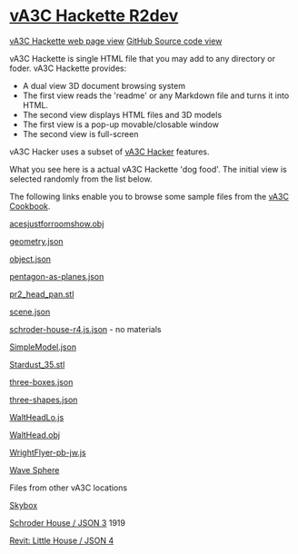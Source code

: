 [vA3C Hackette R2dev]( ./va3c-hackette-r2dev.html )
===

[vA3C Hackette web page view]( http://va3c.github.io/viewer/va3c-hackette/ "Browse through files with vA3C Hackette" )
[GitHub Source code view]( https://github.com/va3c/viewer/tree/gh-pages/va3c-hackette "View and edit files with GitHub")

vA3C Hackette is single HTML file that you may add to any directory or foder. vA3C Hackette provides:

* A dual view 3D document browsing system
* The first view reads the 'readme' or any Markdown file and turns it into HTML.
* The second view displays HTML files and 3D models
* The first view is a pop-up movable/closable window
* The second view is full-screen

vA3C Hacker uses a subset of [vA3C Hacker]( http://va3c.github.io/viewer/va3c-hacker/latest ) features.

What you see here is a actual vA3C Hackette 'dog food'. The initial view is selected randomly from the list below.

The following links enable you to browse some sample files from the [vA3C Cookbook]( http://va3c.github.io/viewer/cookbook/readme-reader.html ).

[acesjustforroomshow.obj]( #../../cookbook/samples/acesjustforroomshow.obj#pz=80#ry=3#sx=20#sy=20#sz=20# )

[geometry.json]( http://va3c.github.io/viewer/va3c-hackette/r2dev/va3c-hackette-r2dev.html#../../cookbook/samples/geometry.json# )  

[object.json]( http://va3c.github.io/viewer/va3c-hackette/r2dev/va3c-hackette-r2dev.html#../../cookbook/samples/object.json# )

[pentagon-as-planes.json]( http://va3c.github.io/viewer/va3c-hackette/r2dev/va3c-hackette-r2dev.html#../../cookbook/samples/pentagon-as-planes.json# )

[pr2_head_pan.stl]( http://va3c.github.io/viewer/va3c-hackette/r2dev/va3c-hackette-r2dev.html#../../cookbook/samples/pr2_head_pan.stl#py=15#sx=100#sy=100#sz=100# )

[scene.json]( http://va3c.github.io/viewer/va3c-hackette/r2dev/va3c-hackette-r2dev.html#../../cookbook/samples/scene.json# )

[schroder-house-r4.js.json]( http://va3c.github.io/viewer/va3c-hackette/r2dev/va3c-hackette-r2dev.html#../../cookbook/samples/schroder-house-r4.js.json# ) - no materials

[SimpleModel.json]( http://va3c.github.io/viewer/va3c-hackette/r2dev/va3c-hackette-r2dev.html#../../cookbook/samples/SimpleModel.json# )

[Stardust_35.stl]( http://va3c.github.io/viewer/va3c-hackette/r2dev/va3c-hackette-r2dev.html#../../cookbook/samples/Stardust_35.stl#new=true )

[three-boxes.json]( http://va3c.github.io/viewer/va3c-hackette/r2dev/va3c-hackette-r2dev.html#../../cookbook/samples/three-boxes.json# )

[three-shapes.json]( http://va3c.github.io/viewer/va3c-hackette/r2dev/va3c-hackette-r2dev.html#../../cookbook/samples/three-shapes.json# )

[WaltHeadLo.js]( http://va3c.github.io/viewer/va3c-hackette/r2dev/va3c-hackette-r2dev.html#../../cookbook/samples/WaltHeadLo.js#py=50# )

[WaltHead.obj]( http://va3c.github.io/viewer/va3c-hackette/r2dev/va3c-hackette-r2dev.html#../../cookbook/samples/WaltHead.obj#py=50# )

[WrightFlyer-pb-jw.js]( http://va3c.github.io/viewer/va3c-hackette/r2dev/va3c-hackette-r2dev.html#../../cookbook/samples/WrightFlyer-pb-jw.js#py=20#sx=20#sy=20#sz=20 )

[Wave Sphere]( http://va3c.github.io/viewer/va3c-hackette/r2dev/va3c-hackette-r2dev.html#../../cookbook/samples/wave-sphere.html# )

Files from other vA3C locations

[Skybox]( http://va3c.github.io/viewer/va3c-hackette/r2dev/va3c-hackette-r2dev.html#../../va3c-hacker/templates/template-skybox.html# )

[Schroder House / JSON 3]( http://va3c.github.io/viewer/va3c-hackette/r2dev/va3c-hackette-r2dev.html#../../../3d-warehouse-samples/schroder-house/untitled/schroder-house.js#sx=5#sy=5#sz=5 ) 1919 

[Revit: Little House / JSON 4]( http://va3c.github.io/viewer/va3c-hackette/r2dev/va3c-hackette-r2dev.html#../../../RvtVa3c/models/little_house.rvt.js#py=2#ry=3#sx=0.01#sy=0.01#sz=0.01# )


